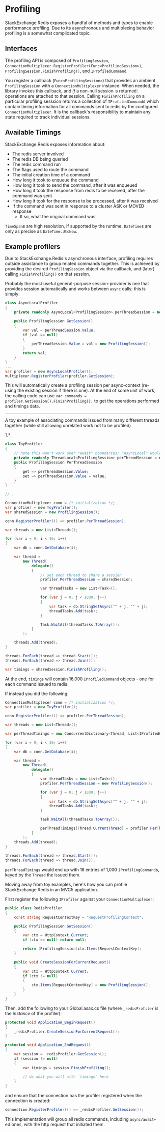 ﻿Profiling
===

StackExchange.Redis exposes a handful of methods and types to enable performance profiling.  Due to its asynchronous and multiplexing 
behavior profiling is a somewhat complicated topic.

Interfaces
---

The profiling API is composed of `ProfilingSession`, `ConnectionMultiplexer.RegisterProfiler(Func<ProfilingSession>)`,
`ProfilingSession.FinishProfiling()`, and `IProfiledCommand`.

You register a callback (`Func<ProfilingSession>`) that provides an ambient `ProfilingSession` with a `ConnectionMultiplexer` instance. When needed,
the library invokes this callback, and *if* a non-null session is returned: operations are attached to that session. Calling `FinishProfiling` on
a particular profiling sesssion returns a collection of `IProfiledCommand`s which contain timing information for all commands sent to redis by the
configured `ConnectionMultiplexer`. It is the callback's responsibility to maintain any state required to track individual sessions.



Available Timings
---

StackExchange.Redis exposes information about:  

 - The redis server involved
 - The redis DB being queried
 - The redis command run
 - The flags used to route the command
 - The initial creation time of a command
 - How long it took to enqueue the command
 - How long it took to send the command, after it was enqueued
 - How long it took the response from redis to be received, after the command was sent
 - How long it took for the response to be processed, after it was received
 - If the command was sent in response to a cluster ASK or MOVED response
   - If so, what the original command was

`TimeSpan`s are high resolution, if supported by the runtime.  `DateTime`s are only as precise as `DateTime.UtcNow`.


Example profilers
---

Due to StackExchange.Redis's asynchronous interface, profiling requires outside assistance to group related commands together.
This is achieved by providing the desired `ProfilingSession` object via the callback, and (later) calling `FinishProfiling()` on that session.

Probably the most useful general-purpose session-provider is one that provides session automatically and works between `async` calls; this is simply:

```c#
class AsyncLocalProfiler
{
    private readonly AsyncLocal<ProfilingSession> perThreadSession = new AsyncLocal<ProfilingSession>();

    public ProfilingSession GetSession()
    {
        var val = perThreadSession.Value;
        if (val == null)
        {
            perThreadSession.Value = val = new ProfilingSession();
        }
        return val;
    }
}
...
var profiler = new AsyncLocalProfiler();
multiplexer.RegisterProfiler(profiler.GetSession);
```

This will automatically create a profiling session per async-context (re-using the existing session if there is one). At the end of some unit of work, the
calling code can use `var commands = profiler.GetSession().FinishProfiling();` to get the operations performed and timings data.


---


A toy example of associating commands issued from many different threads together (while still allowing unrelated work not to be profiled)

1.*

```C#
class ToyProfiler
{
    // note this won't work over "await" boundaries; "AsyncLocal" would be necessary there
    private readonly ThreadLocal<ProfilingSession> perThreadSession = new ThreadLocal<ProfilingSession>();
    public ProfilingSession PerThreadSession
    {
        get => perThreadSession.Value;
        set => perThreadSession.Value = value;
    }
}

// ...

ConnectionMultiplexer conn = /* initialization */;
var profiler = new ToyProfiler();
var sharedSession = new ProfilingSession();

conn.RegisterProfiler(() => profiler.PerThreadSession);

var threads = new List<Thread>();

for (var i = 0; i < 16; i++)
{
    var db = conn.GetDatabase(i);

    var thread =
        new Thread(
            delegate()
            {
                // set each thread to share a session
            	profiler.PerThreadSession = sharedSession;

                var threadTasks = new List<Task>();

                for (var j = 0; j < 1000; j++)
                {
                    var task = db.StringSetAsync("" + j, "" + j);
                    threadTasks.Add(task);
                }

                Task.WaitAll(threadTasks.ToArray());
            }
        );

	threads.Add(thread);
}

threads.ForEach(thread => thread.Start());
threads.ForEach(thread => thread.Join());

var timings = sharedSession.FinishProfiling();
```

At the end, `timings` will contain 16,000 `IProfiledCommand` objects - one for each command issued to redis.

If instead you did the following:

```C#
ConnectionMultiplexer conn = /* initialization */;
var profiler = new ToyProfiler();

conn.RegisterProfiler(() => profiler.PerThreadSession);

var threads = new List<Thread>();

var perThreadTimings = new ConcurrentDictionary<Thread, List<IProfiledCommand>>();

for (var i = 0; i < 16; i++)
{
    var db = conn.GetDatabase(i);

    var thread =
        new Thread(
            delegate()
            {
                var threadTasks = new List<Task>();
                profiler.PerThreadSession = new ProfilingSession();

                for (var j = 0; j < 1000; j++)
                {
                    var task = db.StringSetAsync("" + j, "" + j);
                    threadTasks.Add(task);
                }

                Task.WaitAll(threadTasks.ToArray());

                perThreadTimings[Thread.CurrentThread] = profiler.PerThreadSession.FinishProfiling().ToList();
            }
        );
    threads.Add(thread);
}
                
threads.ForEach(thread => thread.Start());
threads.ForEach(thread => thread.Join());
```

`perThreadTimings` would end up with 16 entries of 1,000 `IProfilingCommand`s, keyed by the `Thread` the issued them.

Moving away from toy examples, here's how you can profile StackExchange.Redis in an MVC5 application.

First register the following `IProfiler` against your `ConnectionMultiplexer`:

```C#
public class RedisProfiler
{
    const string RequestContextKey = "RequestProfilingContext";

    public ProfilingSession GetSession()
    {
        var ctx = HttpContext.Current;
        if (ctx == null) return null;

        return (ProfilingSession)ctx.Items[RequestContextKey];
    }

    public void CreateSessionForCurrentRequest()
    {
        var ctx = HttpContext.Current;
        if (ctx != null)
        {
            ctx.Items[RequestContextKey] = new ProfilingSession();
        }
    }
}
```

Then, add the following to your Global.asax.cs file (where `_redisProfiler` is the *instance* of the profiler):

```C#
protected void Application_BeginRequest()
{
    _redisProfiler.CreateSessionForCurrentRequest();
}

protected void Application_EndRequest()
{
    var session = _redisProfiler.GetSession();
    if (session != null)
    {
        var timings = session.FinishProfiling();
		
		// do what you will with `timings` here
    }
}
```

and ensure that the connection has the profiler registered when the connection is created:

```C#
connection.RegisterProfiler(() => _redisProfiler.GetSession());
```

This implementation will group all redis commands, including `async/await`-ed ones, with the http request that initiated them.